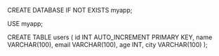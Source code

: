 <!-- ✅ MySQL Table Setup

Make sure you have this in your DB: -->

CREATE DATABASE IF NOT EXISTS myapp;

USE myapp;

CREATE TABLE users (
  id INT AUTO_INCREMENT PRIMARY KEY,
  name VARCHAR(100),
  email VARCHAR(100),
  age INT,
  city VARCHAR(100)
);



<!-- Chatgpt :- https://chatgpt.com/c/68dce5e9-0fe8-832c-8154-05d9d9e4a9d3 -->